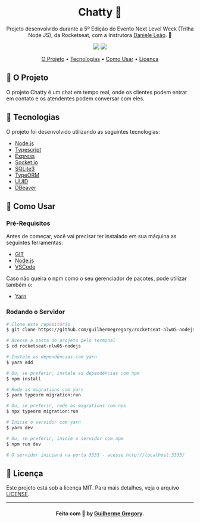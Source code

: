 <h1 align="center">Chatty 📣</h1>

<p align="center">
    Projeto desenvolvido durante a 5º Edição do Evento Next Level Week (Trilha Node JS), da Rocketseat, com a Instrutora <a href="https://github.com/danileao">Daniele Leão</a>. 🚀
</p>

<p align="center">
    <img src="https://img.shields.io/static/v1?label=license&message=MIT&color=00008B&labelColor=000000&style=for-the-badge" />
    <img src="https://img.shields.io/static/v1?label=rocketseat&message=NLW05&color=00008B&labelColor=000000&style=for-the-badge" />
</p>

<p align="center">
    <a href="#-o-projeto">O Projeto</a> •
    <a href="#-tecnologias">Tecnologias</a> •
    <a href="#-como-usar">Como Usar</a> •
    <a href="#-licença">Licença</a>
</p>

<h2>🚀 O Projeto</h2>

<p>O projeto Chatty é um chat em tempo real, onde os clientes podem entrar em contato e os atendentes podem conversar com eles.</p>

<h2>🔨 Tecnologias</h2>

<p>O projeto foi desenvolvido utilizando as seguintes tecnologias:</p>

- [Node.js](https://nodejs.org/en/)
- [Typescript](https://www.typescriptlang.org/)
- [Express](https://expressjs.com/pt-br/)
- [Socket.io](https://github.com/socketio/socket.io)
- [SQLite3](https://www.sqlite.org/index.html)
- [TypeORM](https://typeorm.io/#/)
- [UUID](https://www.npmjs.com/package/uuid)
- [DBeaver](https://dbeaver.io/)

<h2>🔧 Como Usar</h2>

<h3>Pré-Requisitos</h3>

<p>Antes de começar, você vai precisar ter instalado em sua máquina as seguintes ferramentas:</p>

- [GIT](https://git-scm.com)
- [Node.js](https://nodejs.org/en/)
- [VSCode](https://code.visualstudio.com/)

<p>Caso não queira o npm como o seu gerenciador de pacotes, pode utilizar também o:</p>

- [Yarn](https://yarnpkg.com/)

<h3>Rodando o Servidor</h3>

```bash
# Clone este repositório
$ git clone https://github.com/guilhermegregory/rocketseat-nlw05-nodejs

# Acesse a pasta do projeto pelo terminal
$ cd rocketseat-nlw05-nodejs

# Instale as dependências com yarn
$ yarn add

# Ou, se preferir, instale as dependências com npm
$ npm install

# Rode as migrations com yarn
$ yarn typeorm migration:run

# Ou, se preferir, rode as migrations com npx
$ npx typeorm migration:run

# Inicie o servidor com yarn
$ yarn dev

# Ou, se preferir, inicie o servidor com npm
$ npm run dev

# O servidor iniciará na porta 3333 - acesse http://localhost:3333/
```
<h2>📄 Licença</h2>

<p>
    Este projeto está sob a licença MIT. Para mais detalhes, veja o arquivo <a href="LICENSE.md">LICENSE</a>.
</p>

---

<h4 align="center">
    Feito com 💙 by <a href="https://www.linkedin.com/in/guilherme-gregory-3873b1171/">Guilherme Gregory</a>.
</h4>